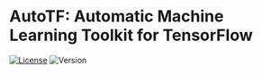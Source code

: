 # AutoTF: Automatic Machine Learning Toolkit for TensorFlow

[![License](http://img.shields.io/badge/license-BSD3-blue.svg)](LICENSE)
![Version](https://img.shields.io/badge/version-0.0.1-green.svg)